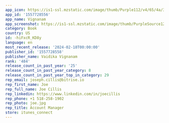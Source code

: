 ```yaml
---
app_icon: https://is1-ssl.mzstatic.com/image/thumb/Purple112/v4/65/4a/37/654a3704-5cf6-b598-0630-9794b7d7c8aa/AppIcon-0-0-1x_U007emarketing-0-7-0-0-85-220.png/1024x1024bb.png
app_id: '1557728556'
app_name: Vignanam
app_screenshot: https://is1-ssl.mzstatic.com/image/thumb/PurpleSource126/v4/8f/c3/68/8fc368a5-ff15-5ac0-c30f-d81d600821a8/38eb2c57-4fd2-455f-8706-772f081d1ffa_NiPhone_Pro_4.png/1242x2688bb.png
category: Book
country: US
id: -hiFxcR_KD8y
language: en
most_recent_release: '2024-02-18T00:00:00'
publisher_id: '1557728558'
publisher_name: Vaidika Vignanam
rank: '484'
release_count_in_past_year: '25'
release_count_in_past_year_category: 8
release_count_in_past_year_top_in_category: 29
rep_email: joseph.cillis@bitrise.io
rep_first_name: Joe
rep_full_name: Joe Cillis
rep_linkedin: https://www.linkedin.com/in/joecillis
rep_phone: +1 518-258-1902
rep_photo: joe.jpg
rep_title: Account Manager
store: itunes_connect
---
```

